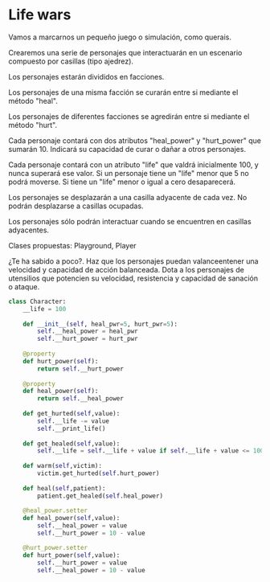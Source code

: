# Life wars
Vamos a marcarnos un pequeño juego o simulación, como querais.

Crearemos una serie de personajes que interactuarán en un escenario compuesto por casillas (tipo ajedrez).

Los personajes estarán divididos en facciones.

Los personajes de una misma facción se curarán entre si mediante el método "heal".

Los personajes de diferentes facciones se agredirán entre si mediante el método "hurt".

Cada personaje contará con dos atributos "heal_power" y "hurt_power" que sumarán 10. Indicará su capacidad de curar o dañar a otros personajes.

Cada personaje contará con un atributo "life" que valdrá inicialmente 100, y nunca superará ese valor. Si un personaje tiene un "life" menor que 5 no podrá moverse. Si tiene un "life" menor o igual a cero desaparecerá.

Los personajes se desplazarán a una casilla adyacente de cada vez. No podrán desplazarse a casillas ocupadas.

Los personajes sólo podrán interactuar cuando se encuentren en casillas adyacentes.

Clases propuestas: Playground, Player

¿Te ha sabido a poco?. Haz que los personajes puedan valanceentener una velocidad y capacidad de acción balanceada. Dota a los personajes de utensilios que potencien su velocidad, resistencia y capacidad de sanación o ataque.

```python
class Character:
    __life = 100
    
    def __init__(self, heal_pwr=5, hurt_pwr=5):
        self.__heal_power = heal_pwr
        self.__hurt_power = hurt_pwr
        
    @property
    def hurt_power(self):
        return self.__hurt_power    
    
    @property
    def heal_power(self):
        return self.__heal_power
        
    def get_hurted(self,value):
        self.__life -= value
        self.__print_life()
    
    def get_healed(self,value):
        self.__life = self.__life + value if self.__life + value <= 100 else 100
            
    def warm(self,victim):
        victim.get_hurted(self.hurt_power)
        
    def heal(self,patient):
        patient.get_healed(self.heal_power)
        
    @heal_power.setter
    def heal_power(self,value):
        self.__heal_power = value 
        self.__hurt_power = 10 - value

    @hurt_power.setter
    def hurt_power(self,value):
        self.__hurt_power = value 
        self.__heal_power = 10 - value

```